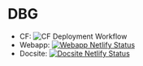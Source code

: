 # DBG

- CF: ![CF Deployment Workflow](https://github.com/alexqguo/drinking-board-game-v3/actions/workflows/deploy-app.yml/badge.svg)
- Webapp: [![Webapp Netlify Status](https://api.netlify.com/api/v1/badges/97ad68cf-c78b-4fb2-86ae-999e50e13cf1/deploy-status)](https://app.netlify.com/sites/zesty-bunny-ab3470/deploys)
- Docsite: [![Docsite Netlify Status](https://api.netlify.com/api/v1/badges/582df6fd-88da-4f34-8cfd-7acfb5a4602b/deploy-status)](https://app.netlify.com/sites/lighthearted-chebakia-633b95/deploys)
